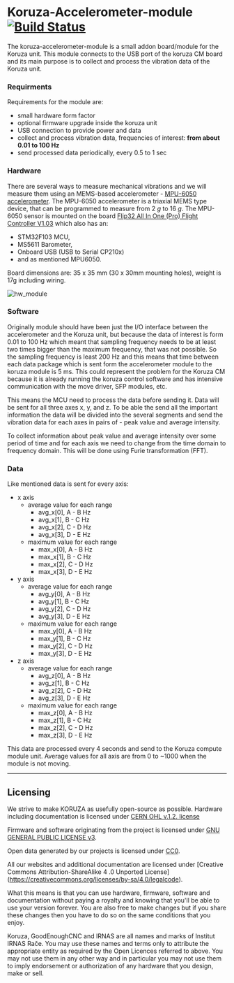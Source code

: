 # Koruza-Accelerometer-module [![Build Status](https://travis-ci.org/IRNAS/koruza-accelerometer-module.svg?branch=master)](https://travis-ci.org/IRNAS/koruza-accelerometer-module)
The koruza-accelerometer-module is a small addon board/module for the Koruza unit. This module connects to the USB port of the koruza CM board and its main purpose is to collect and process the vibration data of the Koruza unit.

### Requirments
Requirements for the module are:
* small hardware form factor
* optional firmware upgrade inside the koruza unit
* USB connection to provide power and data
* collect and process vibration data, frequencies of interest: **from about 0.01 to 100 Hz**
* send processed data periodically, every 0.5 to 1 sec


### Hardware
There are several ways to measure mechanical vibrations and we will measure them using an MEMS-based accelerometer - [MPU-6050 accelerometer](link1_accelerometer). The MPU-6050 accelerometer is a triaxial MEMS type device, that can be programmed to measure from 2 _g_ to 16 _g_. The MPU-6050 sensor is mounted on the board [Flip32 All In One (Pro) Flight Controller V1.03](link2_module) which also has an:
* STM32F103 MCU,
* MS5611 Barometer,
* Onboard USB (USB to Serial CP210x)
* and as mentioned MPU6050.

Board dimensions are: 35 x 35 mm (30 x 30mm mounting holes), weight is 17g including wiring.

![hw_module][link3_hw_image]

### Software
Originally module should have been just the I/O interface between the accelerometer and the Koruza unit, but because the data of interest is form 0.01 to 100 Hz which meant that sampling frequency needs to be at least two times bigger than the maximum frequency, that was not possible. So the sampling frequency is least 200 Hz and this means that time between each data package which is sent form the accelerometer module to the koruza module is 5 ms. This could represent the problem for the Koruza CM because it is already running the koruza control software and has intensive communication with the move driver, SFP modules, etc. 

This means the MCU need to process the data before sending it. Data will be sent for all three axes x, y, and z. To be able the send all the important information the data will be divided into the several segments and send the vibration data for each axes in pairs of - peak value and average intensity. 

To collect information about peak value and average intensity over some period of time and for each axis we need to change from the time domain to frequency domain. This will be done using Furie transformation (FFT).

### Data
Like mentioned data is sent for every axis:
* x axis
  * average value for each range
    * avg_x[0], A - B Hz
    * avg_x[1], B - C Hz
    * avg_x[2], C - D Hz
    * avg_x[3], D - E Hz
  * maximum value for each range
    * max_x[0], A - B Hz
    * max_x[1], B - C Hz
    * max_x[2], C - D Hz
    * max_x[3], D - E Hz
* y axis
  * average value for each range
    * avg_y[0], A - B Hz
    * avg_y[1], B - C Hz
    * avg_y[2], C - D Hz
    * avg_y[3], D - E Hz
  * maximum value for each range
    * max_y[0], A - B Hz
    * max_y[1], B - C Hz
    * max_y[2], C - D Hz
    * max_y[3], D - E Hz
* z axis
  * average value for each range
    * avg_z[0], A - B Hz
    * avg_z[1], B - C Hz
    * avg_z[2], C - D Hz
    * avg_z[3], D - E Hz
  * maximum value for each range
    * max_z[0], A - B Hz
    * max_z[1], B - C Hz
    * max_z[2], C - D Hz
    * max_z[3], D - E Hz


This data are processed every 4 seconds and send to the Koruza compute module unit. 
Average values for all axis are from 0 to ~1000 when the module is not moving. 

---

## Licensing

We strive to make KORUZA as usefully open-source as possible.
Hardware including documentation is licensed under [CERN OHL v.1.2. license](http://www.ohwr.org/licenses/cern-ohl/v1.2)

Firmware and software originating from the project is licensed under [GNU GENERAL PUBLIC LICENSE v3](http://www.gnu.org/licenses/gpl-3.0.en.html).

Open data generated by our projects is licensed under [CC0](https://creativecommons.org/publicdomain/zero/1.0/legalcode).

All our websites and additional documentation are licensed under [Creative Commons Attribution-ShareAlike 4 .0 Unported License] (https://creativecommons.org/licenses/by-sa/4.0/legalcode).

What this means is that you can use hardware, firmware, software and documentation without paying a royalty and knowing that you'll be able to use your version forever. You are also free to make changes but if you share these changes then you have to do so on the same conditions that you enjoy.

Koruza, GoodEnoughCNC and IRNAS are all names and marks of Institut IRNAS Rače. 
You may use these names and terms only to attribute the appropriate entity as required by the Open Licences referred to above. You may not use them in any other way and in particular you may not use them to imply endorsement or authorization of any hardware that you design, make or sell.

[link1_accelerometer]: <datasheet_link>
[link2_module]: <https://hobbyking.com/en_us/flip32-naze32-all-in-one-pro.html>
[link3_hw_image]: <https://github.com/IRNAS/koruza-accelerometer-module/blob/master/Pics/hardware_module.png.png>
[link4_segment_module]: <https://github.com/IRNAS/koruza-accelerometer-module/blob/master/Pics/segment_diagram.png>



